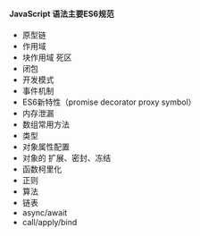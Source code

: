 #### JavaScript 语法主要ES6规范

* 原型链
* 作用域
* 块作用域 死区
* 闭包
* 开发模式
* 事件机制
* ES6新特性（promise decorator proxy symbol）
* 内存泄漏
* 数组常用方法
* 类型
* 对象属性配置
* 对象的 扩展、密封、冻结
* 函数柯里化
* 正则
* 算法
* 链表
* async/await
* call/apply/bind
